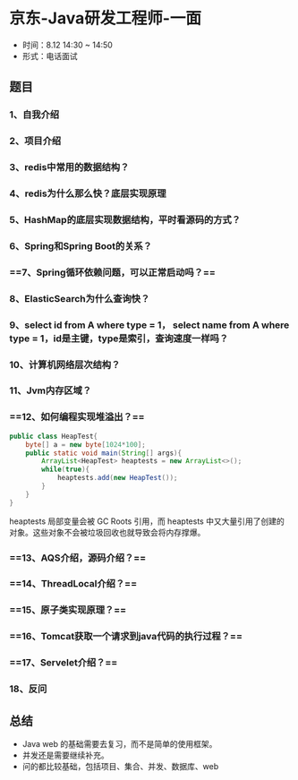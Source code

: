 # 京东-Java研发工程师-一面

- 时间：8.12 14:30 ~ 14:50
- 形式：电话面试

## 题目

### 1、自我介绍

### 2、项目介绍

### 3、redis中常用的数据结构？

### 4、redis为什么那么快？底层实现原理

### 5、HashMap的底层实现数据结构，平时看源码的方式？

### 6、Spring和Spring Boot的关系？

### ==7、Spring循环依赖问题，可以正常启动吗？==

### 8、ElasticSearch为什么查询快？

### 9、select id from A where type = 1， select name from A where type = 1，id是主键，type是索引，查询速度一样吗？

### 10、计算机网络层次结构？

### 11、Jvm内存区域？

### ==12、如何编程实现堆溢出？==

```java
public class HeapTest{
    byte[] a = new byte[1024*100];
    public static void main(String[] args){
        ArrayList<HeapTest> heaptests = new ArrayList<>();
        while(true){
            heaptests.add(new HeapTest());
        }
    }
}
```

heaptests 局部变量会被 GC Roots 引用，而 heaptests 中又大量引用了创建的对象。这些对象不会被垃圾回收也就导致会将内存撑爆。

### ==13、AQS介绍，源码介绍？==

### ==14、ThreadLocal介绍？==

### ==15、原子类实现原理？==

### ==16、Tomcat获取一个请求到java代码的执行过程？==

### ==17、Servelet介绍？==

### 18、反问

## 总结

- Java web 的基础需要去复习，而不是简单的使用框架。
- 并发还是需要继续补充。
- 问的都比较基础，包括项目、集合、并发、数据库、web

